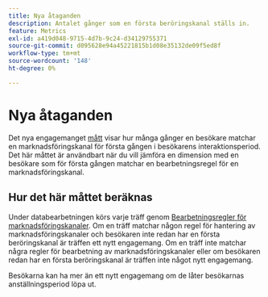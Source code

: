 ```yaml
---
title: Nya åtaganden
description: Antalet gånger som en första beröringskanal ställs in.
feature: Metrics
exl-id: a419d048-9715-4d7b-9c24-d34129755371
source-git-commit: d095628e94a45221815b1d08e35132de09f5ed8f
workflow-type: tm+mt
source-wordcount: '148'
ht-degree: 0%

---
```


# Nya åtaganden

Det nya engagemanget [mått](overview.md) visar hur många gånger en besökare matchar en marknadsföringskanal för första gången i besökarens interaktionsperiod. Det här måttet är användbart när du vill jämföra en dimension med en besökare som för första gången matchar en bearbetningsregel för en marknadsföringskanal.

## Hur det här måttet beräknas

Under databearbetningen körs varje träff genom [Bearbetningsregler för marknadsföringskanaler](/help/admin/admin/c-manage-report-suites/c-edit-report-suites/marketing-channels/c-rules.md). Om en träff matchar någon regel för hantering av marknadsföringskanaler och besökaren inte redan har en första beröringskanal är träffen ett nytt engagemang. Om en träff inte matchar några regler för bearbetning av marknadsföringskanaler eller om besökaren redan har en första beröringskanal är träffen inte något nytt engagemang.

Besökarna kan ha mer än ett nytt engagemang om de låter besökarnas anställningsperiod löpa ut.
